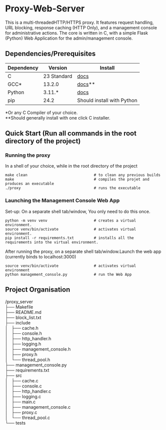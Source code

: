 # Proxy-Web-Server

This is a multi-threadedHTTP/HTTPS proxy. It features request handling, URL blocking, response caching (HTTP Only), and a management console for administrative actions. The core is written in C, with a simple Flask (Python) Web Application for the admin/management console.

## Dependencies/Prerequisites
| Dependency | Version     | Install                                   |
|------------|-------------|-------------------------------------------|
| C          | 23 Standard | [docs](https://installc.org/)             |
| GCC*       | 13.2.0      | [docs](https://gcc.gnu.org/install/)**    |
| Python     | 3.11.*      | [docs](https://www.python.org/downloads/) |
| pip        | 24.2        | Should install with Python                |

*Or any C Compiler of your choice.  
**Should generally install with one click C installer.

## Quick Start (Run all commands in the root directory of the project)

### Running the proxy 

In a shell of your choice, while in the root directory of the project
```console
make clean                              # to clean any previous builds
make                                    # compiles the projet and produces an executable
./proxy                                 # runs the executable
```
### Launching the Management Console Web App

Set-up: On a separate shell tab/window, You only need to do this once.
```console
python -m venv venv                     # creates a virtual environment.
source venv/bin/activate                # activates virtual environment.
pip install -r requirements.txt         # installs all the requirements into the virtual environment.
```

After running the proxy, on a separate shell tab/window.Launch the web app (currently binds to localhost:3000)
```console
source venv/bin/activate                # activates virtual environment
python management_console.py            # run the Web App
```


## Project Organisation

/proxy_server  
├── Makefile  
├── README.md  
├── block_list.txt  
├── include  
│   ├── cache.h  
│   ├── console.h  
│   ├── http_handler.h  
│   ├── logging.h  
│   ├── management_console.h  
│   ├── proxy.h  
│   └── thread_pool.h  
├── management_console.py  
├── requirements.txt  
├── src  
│   ├── cache.c  
│   ├── console.c  
│   ├── http_handler.c  
│   ├── logging.c  
│   ├── main.c  
│   ├── management_console.c  
│   ├── proxy.c  
│   └── thread_pool.c  
└── tests
